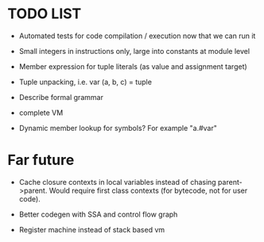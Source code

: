 TODO LIST
=========

- Automated tests for code compilation / execution now that we can run it

- Small integers in instructions only, large into constants at module level

- Member expression for tuple literals (as value and assignment target)

- Tuple unpacking, i.e. var (a, b, c) = tuple

- Describe formal grammar

- complete VM

- Dynamic member lookup for symbols? For example "a.#var" 

Far future
==========

- Cache closure contexts in local variables instead of chasing parent->parent.
  Would require first class contexts (for bytecode, not for user code).

- Better codegen with SSA and control flow graph

- Register machine instead of stack based vm
